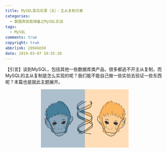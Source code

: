 ```yaml
---
title: MySQL菜鸟实录（五）：主从复制方案
categories:
  - 数据库技能储备之MySQL实战
tags:
  - MySQL
comments: true
copyright: true
abbrlink: 2094bb50
date: 2019-03-07 10:55:20
---
```

【引言】谈到MySQL，包括其他一些数据库类产品，很多都逃不开主从复制，而MySQL的主从复制是怎么实现的呢？我们能不能自己做一些实验去验证一些东西呢？本篇也是就此主题展开。
<div align=center><img src="https://github.com/ttfisher/images/raw/master/public/000011.jpg" width="55%"/></div>
<!-- more -->
